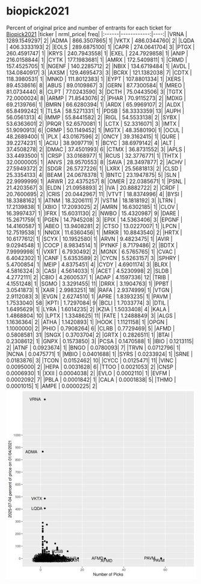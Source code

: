 # biopick2021
Percent of original price and number of entrants for each ticket for [Biopick2021](https://twitter.com/hashtag/Biopick2021)
|ticker |   nrml_price| freq|
|:------|------------:|----:|
|VRNA   | 1289.1549297|    2|
|ADMA   |  866.3507865|    1|
|VKTX   |  486.0344760|    2|
|LQDA   |  406.3333193|    2|
|EOLS   |  289.6875100|    1|
|CAPR   |  274.0641704|    3|
|PTGX   |  260.4591747|    1|
|KRYS   |  240.7943558|    1|
|EXEL   |  224.7929858|    1|
|ANIP   |  216.0158844|    1|
|CYTK   |  177.1983681|    1|
|AMRX   |  172.5409811|    1|
|CRMD   |  157.4525705|    1|
|NGENF  |  140.2285712|    2|
|NBIX   |  134.6719484|    1|
|AVDL   |  134.0840917|    3|
|AXSM   |  129.4695473|    3|
|BCRX   |  121.1382038|    7|
|CDTX   |  118.3980531|    1|
|MNKD   |  111.8012383|    1|
|EYPT   |  107.8801334|    1|
|XERS   |   89.4538616|    8|
|ABUS   |   89.0109867|    3|
|GERN   |   87.7300584|    1|
|MREO   |   81.0734440|    8|
|CLPT   |   77.0243590|    3|
|DCTH   |   75.0443506|    3|
|TGTX   |   72.0000024|    8|
|ARMP   |   71.8543076|    2|
|PHAR   |   70.9115273|    2|
|MDXG   |   69.2139766|    1|
|BMRN   |   66.6280394|    1|
|ARDX   |   65.9969107|    2|
|ALDX   |   65.8499242|    1|
|TLSA   |   58.5271331|    1|
|PDSB   |   58.3333359|   13|
|AUPH   |   56.0561313|    4|
|IMMP   |   55.8441582|    2|
|RIGL   |   54.5533138|    2|
|SYBX   |   53.6363601|    2|
|PRQR   |   52.6570081|    1|
|LCTX   |   52.3316071|    3|
|IMTX   |   51.9090913|    6|
|ORMP   |   50.1149452|    1|
|MGTX   |   48.3580190|    1|
|OCUL   |   48.2689400|    1|
|PLX    |   43.0167596|    2|
|ONCY   |   39.3162415|    1|
|QURE   |   39.2274231|    1|
|ACIU   |   38.9097719|    1|
|BCYC   |   38.6979142|    4|
|ALT    |   37.4508278|    2|
|DMAC   |   37.4501993|    6|
|CTMX   |   36.8731552|    3|
|APLS   |   33.4493500|    1|
|CRSP   |   33.0168977|    1|
|RCUS   |   32.3776771|    1|
|THTX   |   32.0000005|    1|
|ANVS   |   28.9570553|    8|
|SAVA   |   28.3497877|    2|
|ACHV   |   27.5949372|    2|
|SDGR   |   26.5727226|    1|
|LXRX   |   25.5681813|    2|
|CLSD   |   25.3354133|    4|
|BEAM   |   24.0678378|    1|
|BNTC   |   23.1947875|    5|
|SLN    |   22.9999999|    1|
|ARWR   |   22.4375257|    8|
|OMER   |   22.0385671|    1|
|PSNL   |   21.4203567|    3|
|ELDN   |   21.0958893|    2|
|IVA    |   20.8882722|    2|
|CRDF   |   20.7600695|    2|
|CRIS   |   20.0442967|   11|
|VTVT   |   18.8374996|    4|
|BYSI   |   18.3388162|    1|
|ATNM   |   18.3206111|    7|
|VSTM   |   18.1818192|    3|
|LTRN   |   17.2139838|    1|
|XBIO   |   17.2093025|    2|
|AMRN   |   16.6302185|    1|
|CLOV   |   16.3997437|    1|
|IFRX   |   15.6031130|    2|
|NWBO   |   15.4320987|    9|
|DARE   |   15.2671759|    1|
|PGEN   |   14.7945208|    3|
|EPIX   |   14.5363406|    3|
|EPGNF  |   14.4160587|    1|
|ABEO   |   13.9408281|    2|
|CTSO   |   13.0227007|    1|
|LPCN   |   12.7519538|    1|
|NNOX   |   11.6360456|    1|
|MRKR   |   10.8843540|    2|
|HRTX   |   10.6177612|    1|
|SCYX   |   10.1952580|    1|
|ARVN   |    9.4823475|    1|
|AVIR   |    9.0294548|    1|
|COCP   |    8.9834514|    1|
|PYNKF  |    8.7179486|    2|
|BDTX   |    7.9999998|    1|
|VXRT   |    6.7930492|    2|
|MGNX   |    6.5765765|    1|
|CVAC   |    6.4042302|    1|
|CANF   |    5.6353589|    2|
|CYCN   |    5.5263157|    3|
|SPHRY  |    5.4700854|    1|
|MEIP   |    4.8375451|    4|
|CYDY   |    4.6901174|    3|
|BLRX   |    4.5816324|    3|
|CASI   |    4.5614033|    1|
|ACET   |    4.5230998|    2|
|SLDB   |    4.2772111|    2|
|CBIO   |    4.2600537|    1|
|ADAP   |    4.1597336|   12|
|TRIB   |    4.1551248|    1|
|SGMO   |    3.3291455|   11|
|DRRX   |    3.1904763|    1|
|PPBT   |    3.0541873|    1|
|XAIR   |    2.9983251|   18|
|RAFA   |    2.9374999|    1|
|VTGN   |    2.9112083|    3|
|EVGN   |    2.6274510|    1|
|APRE   |    1.8393235|    1|
|PAVM   |    1.7533040|   58|
|KPTI   |    1.7297084|    9|
|BCLI   |    1.7033774|    3|
|DTIL   |    1.6495629|    1|
|LYRA   |    1.6014235|    2|
|KZIA   |    1.5033408|    4|
|KALA   |    1.4868804|   10|
|LPTX   |    1.3348625|   11|
|FATE   |    1.2488849|    3|
|ALGS   |    1.1636364|    2|
|ATHA   |    1.1420893|    1|
|HOOK   |    1.1121158|    1|
|OPGN   |    1.1000000|    2|
|PHIO   |    0.7908264|    6|
|CLRB   |    0.7729469|    5|
|AFMD   |    0.5808581|   31|
|SNGX   |    0.3703704|    2|
|GRTX   |    0.2826511|    1|
|BTAI   |    0.2308612|    1|
|GNPX   |    0.1573850|    3|
|PCSA   |    0.1470588|    1|
|IBIO   |    0.1213115|    2|
|ATNF   |    0.0923674|    1|
|BNGO   |    0.0780093|    7|
|TRVN   |    0.0712796|    1|
|NCNA   |    0.0475771|    1|
|MBIO   |    0.0401688|    1|
|SYRS   |    0.0233924|    1|
|SRNE   |    0.0183876|    3|
|TCON   |    0.0152462|   10|
|CYCC   |    0.0125471|   11|
|VINC   |    0.0095000|    2|
|HEPA   |    0.0031628|    6|
|TTOO   |    0.0021053|    2|
|CNSP   |    0.0006930|    1|
|XXII   |    0.0004038|    2|
|EVLO   |    0.0002110|    1|
|EVFM   |    0.0002092|    7|
|PBLA   |    0.0001842|    1|
|CALA   |    0.0001838|    5|
|THMO   |    0.0001015|    1|
|AMPE   |    0.0000225|    2|
![retvspicks](biopicks.png?raw=true)
